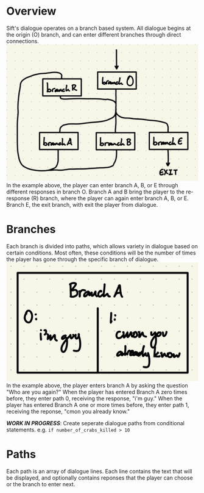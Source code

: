 # Overview
Sift's dialogue operates on a branch based system. All dialogue begins at the origin (O) branch, and can enter different branches through direct connections.
![dialogue tree diagram](dialogue_tree.jpg)
In the example above, the player can enter branch A, B, or E through different responses in branch O. Branch A and B bring the player to the re-response (R) branch, where the player can again enter branch A, B, or E. Branch E, the exit branch, with exit the player from dialogue.
# Branches
Each branch is divided into paths, which allows variety in dialogue based on certain conditions. Most often, these conditions will be the number of times the player has gone through the specific branch of dialogue.
![branch path diagram](branchA.jpg)
In the example above, the player enters branch A by asking the question "Who are you again?" When the player has entered Branch A zero times before, they enter path 0, receiving the response, "i'm guy." When the player has entered Branch A one or more times before, they enter path 1, receiving the reponse, "cmon you already know."

***WORK IN PROGRESS***: Create seperate dialogue paths from conditional statements. e.g. `if number_of_crabs_killed > 10`
# Paths
Each path is an array of dialogue lines. Each line contains the text that will be displayed, and optionally contains reponses that the player can choose or the branch to enter next.